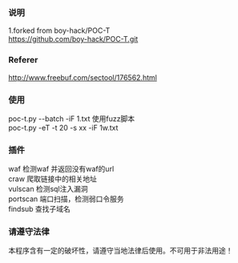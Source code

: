 ### 说明  
1.forked from boy-hack/POC-T  
https://github.com/boy-hack/POC-T.git   

### Referer  
http://www.freebuf.com/sectool/176562.html  

### 使用  
poc-t.py --batch -iF 1.txt 使用fuzz脚本  
poc-t.py -eT -t 20 -s xx -iF 1w.txt

### 插件  
waf 检测waf 并返回没有waf的url  
craw 爬取链接中的相关地址  
vulscan 检测sql注入漏洞  
portscan 端口扫描，检测弱口令服务  
findsub 查找子域名 

### 请遵守法律  
本程序含有一定的破坏性，请遵守当地法律后使用。不可用于非法用途！  

